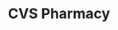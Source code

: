 ---
title: "CVS Pharmacy"
url: /east-northport/cvs-pharmacy-jericho-turnpike/
shop: Lebensmittel
---